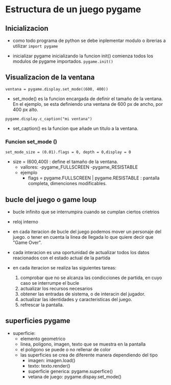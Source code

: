 # Estructura de un juego pygame

## Inicializacion 

- como todo programa de python se debe inplementar modulo o ibrerias a utilizar
`import pygame`

- inicializar pygame inicializando la funcion init() comienza todos los modulos de pygame importados.
`pygame.init()`

## Visualizacion de la ventana

`ventana = pygame.display.set_mode((600, 400))`

- set_mode() es la funcion encargada de definir el tamaño de la ventana. En el ejemplo, se esta definiendo una ventana de 600 px de ancho, por 400 px alto.

`pygame.display.c_caption("mi ventana")`

- set_caption() es la funcion que añade un titulo a la ventana.

### Funcion set_mode ()

`set_mode_size = (0.01).flags = 0, depth = 0,display = 0`

- size = (600,400) : define el tamaño de la ventana.
    - vallores:
        -pygame_FULLSCREEN
        -pygame_RESISTABLE
    - ejemplo
        - flags = pygame.FULLSCREEN  |   pygame.RESISTABLE : pantalla completa, dimenciones modificables.

##  bucle del juego o game loup

- bucle infinito que se interrumpira cuando se cumplan ciertos crietrios
- reloj interno
- en cada iteracion de bucle del juego podemos mover un personaje del juego. o tener en cuenta la linea de llegada lo que quiere decir que "Game Over". 
- cada interacion es una oportunidad de actualizar todos los datos reacionados con el estado actual de la partida
- en cada iteracion se realiza las siguientes tareas:

    1. comprobar que no se alcanza las condicciones de partida, en cuyo caso se interrumpe el bucle
    2. actualizar los recursos necesarios
    3. obtener las entradas de sistema, o de interacin del jugador.
    4. actualizar las identidades y caracteristicas del juego.
    5. refrescar la pantalla.

## superficies pygame
- superficie:
    - elemento geometrico
    - linea, poligono, imagen, texto que se muestra en la pantalla
    - el poligono se puede o no rellenar de color
    - las superficies se crea de diferente manera dependiendo del tipo
        - imagen: imagen.load()
        - texto: texto.render()
        - superficie generica: pygame.superfice()
        - vetana de juego: pygame.dispay.set_mode()


